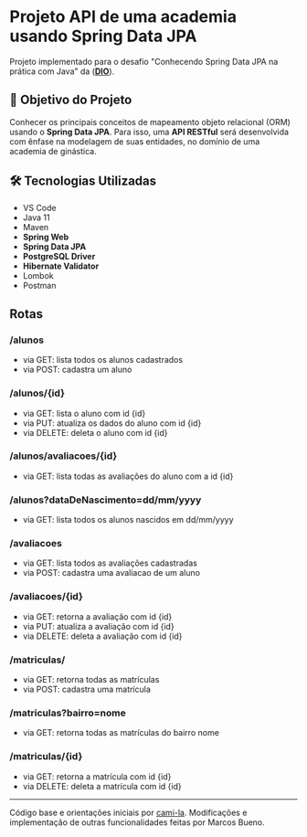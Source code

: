 <h1>Projeto API de uma academia usando Spring Data JPA </h1>
<p> Projeto implementado para o desafio "Conhecendo Spring Data JPA na prática com Java" da (<a href="https://dio.me/"><strong>DIO</strong></a>).<br>

<h2>🎯 Objetivo do Projeto</h2>
<p>Conhecer os principais conceitos de mapeamento objeto relacional (ORM) usando o <strong>Spring Data JPA</strong>. Para isso, uma <strong>API RESTful</strong> será desenvolvida com ênfase na modelagem de suas entidades, no domínio de uma academia de ginástica.</p>



<h2>🛠 Tecnologias Utilizadas</h2>

<ul>
    <li>VS Code</li>
    <li>Java 11</li>
    <li>Maven</li>
    <li><strong>Spring Web</strong></li>
    <li><strong>Spring Data JPA</strong></li>
    <li><strong>PostgreSQL Driver</strong></li>
    <li><strong>Hibernate Validator</strong></li>
    <li>Lombok</li>
    <li>Postman</li>
</ul>

<h2>Rotas</h2>
<h3>/alunos</h3>
<ul>
<li>via GET: lista todos os alunos cadastrados</li>
<li>via POST: cadastra um aluno </li>
</ul>
<h3>/alunos/{id}</h3>
<ul>
<li>via GET: lista o aluno com id {id}</li>
<li>via PUT: atualiza os dados do aluno com id {id}</li>
<li>via DELETE: deleta o aluno com id {id}</li>
</ul>
<h3>/alunos/avaliacoes/{id}</h3>
<ul><li>via GET: lista todas as avaliações do aluno com a id {id}</li></ul>
<h3>/alunos?dataDeNascimento=dd/mm/yyyy</h3>
<ul><li>via GET: lista todos os alunos nascidos em dd/mm/yyyy</li></ul>

<h3>/avaliacoes</h3>
<ul>
<li>via GET: lista todos as avaliações cadastradas</li>
<li>via POST: cadastra uma avaliacao de um aluno</li>
</ul>
<h3>/avaliacoes/{id}</h3>
<ul>
<li>via GET: retorna a avaliação com id {id}</li>
<li>via PUT: atualiza a avaliação com id {id}</li>
<li>via DELETE: deleta a avaliação com id {id}</li>
</ul>
<h3>/matriculas/</h3>
<ul>
<li>via GET: retorna todas as matrículas</li>
<li>via POST: cadastra uma matrícula</li>
</ul>
<h3>/matriculas?bairro=nome</h3>
<ul>
<li>via GET: retorna todas as matrículas do bairro nome</li>
</ul>



<h3>/matriculas/{id}</h3>
<ul>
<li>via GET: retorna a matrícula com id {id}</li>
<li>via DELETE: deleta a matrícula com id {id}</li>
</ul>
</ul>



---
Código base e orientações iniciais por [cami-la](https://www.linkedin.com/in/cami-la/ "cami-la"). Modificações e implementação de outras funcionalidades feitas por Marcos Bueno.




